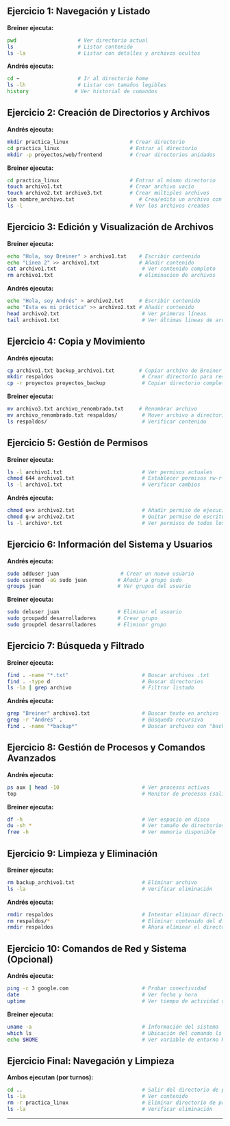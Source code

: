 ## Ejercicio 1: Navegación y Listado

**Breiner ejecuta:**
```bash
pwd                    # Ver directorio actual
ls                     # Listar contenido
ls -la                 # Listar con detalles y archivos ocultos
```

**Andrés ejecuta:**
```bash
cd ~                   # Ir al directorio home
ls -lh                 # Listar con tamaños legibles
history               # Ver historial de comandos
```

## Ejercicio 2: Creación de Directorios y Archivos

**Andrés ejecuta:**
```bash
mkdir practica_linux                    # Crear directorio
cd practica_linux                       # Entrar al directorio
mkdir -p proyectos/web/frontend         # Crear directorios anidados
```

**Breiner ejecuta:**
```bash
cd practica_linux                       # Entrar al mismo directorio
touch archivo1.txt                      # Crear archivo vacío
touch archivo2.txt archivo3.txt         # Crear múltiples archivos
vim nombre_archivo.txt                     # Crea/edita un archivo con el editor vim
ls -l                                   # Ver los archivos creados
```

## Ejercicio 3: Edición y Visualización de Archivos

**Breiner ejecuta:**
```bash
echo "Hola, soy Breiner" > archivo1.txt    # Escribir contenido
echo "Línea 2" >> archivo1.txt             # Añadir contenido
cat archivo1.txt                            # Ver contenido completo
rm archivo1.txt                            # eliminacion de archivos

```

**Andrés ejecuta:**
```bash
echo "Hola, soy Andrés" > archivo2.txt     # Escribir contenido
echo "Esta es mi práctica" >> archivo2.txt # Añadir contenido
head archivo2.txt                           # Ver primeras líneas
tail archivo1.txt                           # Ver últimas líneas de archivo de Breiner
```

## Ejercicio 4: Copia y Movimiento

**Andrés ejecuta:**
```bash
cp archivo1.txt backup_archivo1.txt        # Copiar archivo de Breiner
mkdir respaldos                             # Crear directorio para respaldos
cp -r proyectos proyectos_backup            # Copiar directorio completo
```

**Breiner ejecuta:**
```bash
mv archivo3.txt archivo_renombrado.txt     # Renombrar archivo
mv archivo_renombrado.txt respaldos/        # Mover archivo a directorio
ls respaldos/                               # Verificar contenido
```

## Ejercicio 5: Gestión de Permisos

**Breiner ejecuta:**
```bash
ls -l archivo1.txt                          # Ver permisos actuales
chmod 644 archivo1.txt                      # Establecer permisos rw-r--r--
ls -l archivo1.txt                          # Verificar cambios
```

**Andrés ejecuta:**
```bash
chmod u+x archivo2.txt                      # Añadir permiso de ejecución al propietario
chmod g-w archivo2.txt                      # Quitar permiso de escritura al grupo
ls -l archivo*.txt                          # Ver permisos de todos los archivos
```

## Ejercicio 6: Información del Sistema y Usuarios

**Andrés ejecuta:**
```bash
sudo adduser juan                    # Crear un nuevo usuario
sudo usermod -aG sudo juan          # Añadir a grupo sudo
groups juan                         # Ver grupos del usuario

```

**Breiner ejecuta:**
```bash
sudo deluser juan                   # Eliminar el usuario
sudo groupadd desarrolladores       # Crear grupo
sudo groupdel desarrolladores       # Eliminar grupo

```

## Ejercicio 7: Búsqueda y Filtrado

**Breiner ejecuta:**
```bash
find . -name "*.txt"                        # Buscar archivos .txt
find . -type d                              # Buscar directorios
ls -la | grep archivo                       # Filtrar listado
```

**Andrés ejecuta:**
```bash
grep "Breiner" archivo1.txt                 # Buscar texto en archivo
grep -r "Andrés" .                          # Búsqueda recursiva
find . -name "*backup*"                     # Buscar archivos con "backup"
```

## Ejercicio 8: Gestión de Procesos y Comandos Avanzados

**Andrés ejecuta:**
```bash
ps aux | head -10                           # Ver procesos activos
top                                         # Monitor de procesos (salir con 'q')
```

**Breiner ejecuta:**
```bash
df -h                                       # Ver espacio en disco
du -sh *                                    # Ver tamaño de directorios
free -h                                     # Ver memoria disponible
```

## Ejercicio 9: Limpieza y Eliminación

**Breiner ejecuta:**
```bash
rm backup_archivo1.txt                      # Eliminar archivo
ls -la                                      # Verificar eliminación
```

**Andrés ejecuta:**
```bash
rmdir respaldos                             # Intentar eliminar directorio (fallará si no está vacío)
rm respaldos/*                              # Eliminar contenido del directorio
rmdir respaldos                             # Ahora eliminar el directorio vacío
```

## Ejercicio 10: Comandos de Red y Sistema (Opcional)

**Andrés ejecuta:**
```bash
ping -c 3 google.com                        # Probar conectividad
date                                        # Ver fecha y hora
uptime                                      # Ver tiempo de actividad del sistema
```

**Breiner ejecuta:**
```bash
uname -a                                    # Información del sistema
which ls                                    # Ubicación del comando ls
echo $HOME                                  # Ver variable de entorno HOME
```

## Ejercicio Final: Navegación y Limpieza

**Ambos ejecutan (por turnos):**
```bash
cd ..                                       # Salir del directorio de práctica
ls -la                                      # Ver contenido
rm -r practica_linux                        # Eliminar directorio de práctica completo
ls -la                                      # Verificar eliminación
```

---


